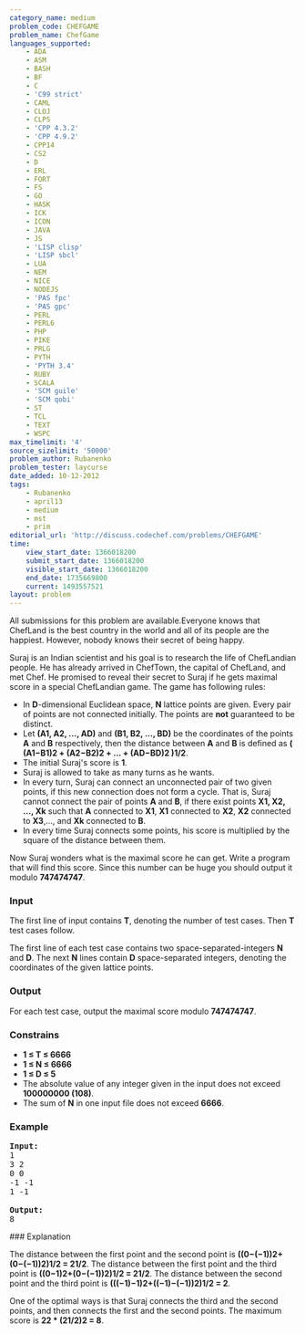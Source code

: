 ```yaml
---
category_name: medium
problem_code: CHEFGAME
problem_name: ChefGame
languages_supported:
    - ADA
    - ASM
    - BASH
    - BF
    - C
    - 'C99 strict'
    - CAML
    - CLOJ
    - CLPS
    - 'CPP 4.3.2'
    - 'CPP 4.9.2'
    - CPP14
    - CS2
    - D
    - ERL
    - FORT
    - FS
    - GO
    - HASK
    - ICK
    - ICON
    - JAVA
    - JS
    - 'LISP clisp'
    - 'LISP sbcl'
    - LUA
    - NEM
    - NICE
    - NODEJS
    - 'PAS fpc'
    - 'PAS gpc'
    - PERL
    - PERL6
    - PHP
    - PIKE
    - PRLG
    - PYTH
    - 'PYTH 3.4'
    - RUBY
    - SCALA
    - 'SCM guile'
    - 'SCM qobi'
    - ST
    - TCL
    - TEXT
    - WSPC
max_timelimit: '4'
source_sizelimit: '50000'
problem_author: Rubanenko
problem_tester: laycurse
date_added: 10-12-2012
tags:
    - Rubanenko
    - april13
    - medium
    - mst
    - prim
editorial_url: 'http://discuss.codechef.com/problems/CHEFGAME'
time:
    view_start_date: 1366018200
    submit_start_date: 1366018200
    visible_start_date: 1366018200
    end_date: 1735669800
    current: 1493557521
layout: problem
---
```

All submissions for this problem are available.Everyone knows that ChefLand is the best country in the world and all of its people are the happiest. However, nobody knows their secret of being happy.

Suraj is an Indian scientist and his goal is to research the life of ChefLandian people. He has already arrived in ChefTown, the capital of ChefLand, and met Chef. He promised to reveal their secret to Suraj if he gets maximal score in a special ChefLandian game. The game has following rules:

- In **D**-dimensional Euclidean space, **N** lattice points are given. Every pair of points are not connected initially. The points are **not** guaranteed to be distinct.
- Let **(A1, A2, ..., AD)** and **(B1, B2, ..., BD)** be the coordinates of the points **A** and **B** respectively, then the distance between **A** and **B** is defined as **( (A1−B1)2 + (A2−B2)2 + ... + (AD−BD)2 )1/2**.
- The initial Suraj's score is **1**.
- Suraj is allowed to take as many turns as he wants.
- In every turn, Suraj can connect an unconnected pair of two given points, if this new connection does not form a cycle. That is, Suraj cannot connect the pair of points **A** and **B**, if there exist points **X1, X2, ..., Xk** such that **A** connected to **X1**, **X1** connected to **X2**, **X2** connected to **X3**,..., and **Xk** connected to **B**.
- In every time Suraj connects some points, his score is multiplied by the square of the distance between them.

Now Suraj wonders what is the maximal score he can get. Write a program that will find this score. Since this number can be huge you should output it modulo **747474747**.

### Input

The first line of input contains **T**, denoting the number of test cases. Then **T** test cases follow.

The first line of each test case contains two space-separated-integers **N** and **D**. The next **N** lines contain **D** space-separated integers, denoting the coordinates of the given lattice points.

### Output

For each test case, output the maximal score modulo **747474747**.

### Constrains

- **1 ≤ T ≤ 6666**
- **1 ≤ N ≤ 6666**
- **1 ≤ D ≤ 5**
- The absolute value of any integer given in the input does not exceed **100000000 (108)**.
- The sum of **N** in one input file does not exceed **6666**.

### Example

<pre>
<b>Input:</b>
1
3 2
0 0
-1 -1
1 -1

<b>Output:</b>
8
</pre>### Explanation

The distance between the first point and the second point is **((0−(−1))2+(0−(−1))2)1/2 = 21/2**.
The distance between the first point and the third point is **((0−1)2+(0−(−1))2)1/2 = 21/2**.
The distance between the second point and the third point is **(((−1)−1)2+((−1)−(−1))2)1/2 = 2**.

One of the optimal ways is that Suraj connects the third and the second points, and then connects the first and the second points. The maximum score is **22 \* (21/2)2 = 8**.
